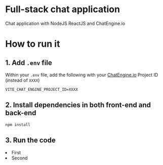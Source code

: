 # Full-stack chat application

Chat application with NodeJS ReactJS and ChatEngine.io


# How to run it

## 1. Add `.env` file
Within your `.env` file, add the following with your [ChatEngine.io](ChatEngine.io) Project ID (instead of `XXXX`)
```
VITE_CHAT_ENGINE_PROJECT_ID=XXXX
```

## 2. Install dependencies in both front-end and back-end
```
npm install
```

## 3. Run the code
  <li> First  </li>
  <li> Second </li>
